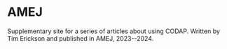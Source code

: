 # AMEJ

Supplementary site for a series of articles 
about using CODAP.
Written
by Tim Erickson and published in AMEJ,
2023--2024.
